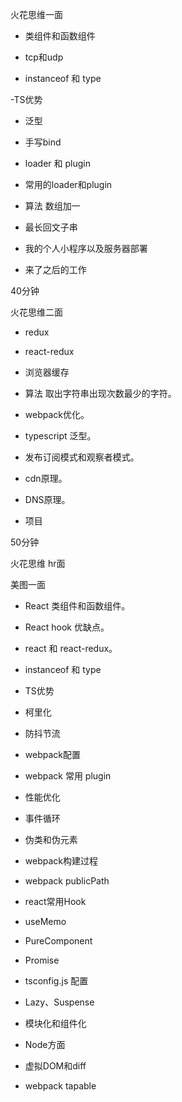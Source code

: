 火花思维一面

- 类组件和函数组件

- tcp和udp

- instanceof 和 type

 -TS优势

- 泛型

- 手写bind

- loader 和 plugin

- 常用的loader和plugin

- 算法 数组加一

- 最长回文子串

- 我的个人小程序以及服务器部署

- 来了之后的工作

40分钟

火花思维二面

- redux

- react-redux

- 浏览器缓存

- 算法 取出字符串出现次数最少的字符。

- webpack优化。

- typescript 泛型。

- 发布订阅模式和观察者模式。

- cdn原理。

- DNS原理。

- 项目

50分钟

火花思维 hr面

美图一面

- React 类组件和函数组件。

- React hook 优缺点。

- react 和 react-redux。

- instanceof 和 type

- TS优势

- 柯里化

- 防抖节流

- webpack配置

- webpack 常用 plugin

- 性能优化

- 事件循环

- 伪类和伪元素

- webpack构建过程

- webpack publicPath

- react常用Hook

- useMemo

- PureComponent

- Promise

- tsconfig.js 配置

- Lazy、Suspense

- 模块化和组件化

- Node方面

- 虚拟DOM和diff

- webpack tapable